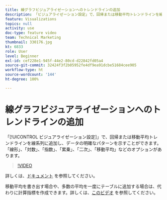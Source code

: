 ```yaml
---
title: 線グラフビジュアライゼーションへのトレンドラインの追加
description: 「ビジュアライゼーション設定」で、回帰または移動平均トレンドラインを線系列に追加し、データの明確なパターンを示すことができます。「線形」、「対数」、「指数」、「累乗」、「二次」、「移動平均」などのオプションがあります。
feature: Visualizations
topics: null
activity: use
doc-type: feature video
team: Technical Marketing
thumbnail: 330176.jpg
kt: 6833
role: User
level: Beginner
exl-id: cef228e1-945f-44e2-80cd-d22842fd05a4
source-git-commit: 32424f3f2b05952fe4df9ea91dcbe51684cee905
workflow-type: ht
source-wordcount: '144'
ht-degree: 100%

---
```


# 線グラフビジュアライゼーションへのトレンドラインの追加

「[!UICONTROL ビジュアライゼーション設定]」で、回帰または移動平均トレンドラインを線系列に追加し、データの明確なパターンを示すことができます。「線形」、「対数」、「指数」、「累乗」、「二次」、「移動平均」などのオプションがあります。

>[!VIDEO](https://video.tv.adobe.com/v/330176/?quality=12&learn=on)

詳しくは、[ドキュメント](https://experienceleague.adobe.com/docs/analytics/analyze/analysis-workspace/visualizations/line.html?lang=ja#analysis-workspace) を参照してください。

移動平均を書き出す場合や、多数の平均を一度にテーブルに追加する場合は、代わりに計算指標を作成できます。詳しくは、[このビデオ](https://experienceleague.adobe.com/docs/analytics-learn/tutorials/analysis-workspace/visualizations/using-the-cumulative-average-function-to-apply-metric-smoothing.html?lang=ja#analysis-workspace) を参照してください。
